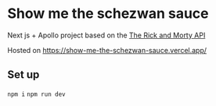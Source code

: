 # Show me the schezwan sauce

Next js + Apollo project based on the [The Rick and Morty API](https://rickandmortyapi.com/)

Hosted on https://show-me-the-schezwan-sauce.vercel.app/

## Set up

```npm i```
```npm run dev```
